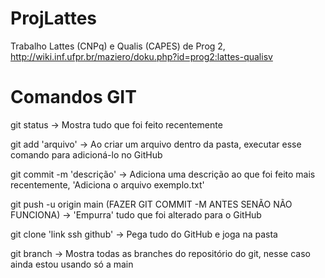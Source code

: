 # ProjLattes
Trabalho Lattes (CNPq) e Qualis (CAPES) de Prog 2, http://wiki.inf.ufpr.br/maziero/doku.php?id=prog2:lattes-qualisv

# Comandos GIT
git status
-> Mostra tudo que foi feito recentemente

git add 'arquivo'
-> Ao criar um arquivo dentro da pasta, executar esse comando para adicioná-lo no GitHub

git commit -m 'descrição'
-> Adiciona uma descrição ao que foi feito mais recentemente, 'Adiciona o arquivo exemplo.txt'
 
git push -u origin main (FAZER GIT COMMIT -M ANTES SENÃO NÃO FUNCIONA)
-> 'Empurra' tudo que foi alterado para o GitHub

git clone 'link ssh github'
-> Pega tudo do GitHub e joga na pasta

git branch
-> Mostra todas as branches do repositório do git, nesse caso ainda estou usando só a main
